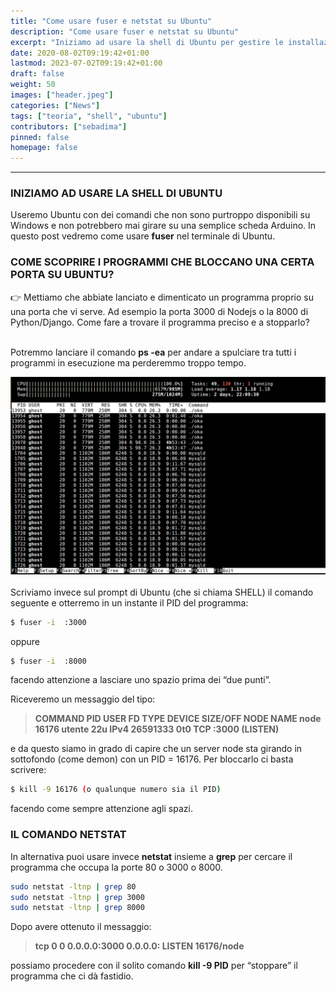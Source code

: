 ```yaml
---
title: "Come usare fuser e netstat su Ubuntu"
description: "Come usare fuser e netstat su Ubuntu"
excerpt: "Iniziamo ad usare la shell di Ubuntu per gestire le installazioni di Domotica più evolute. Useremo Ubuntu per applicazioni complesse che non potrebbero mai girare su una semplice scheda Arduino."
date: 2020-08-02T09:19:42+01:00
lastmod: 2023-07-02T09:19:42+01:00
draft: false
weight: 50
images: ["header.jpeg"]
categories: ["News"]
tags: ["teoria", "shell", "ubuntu"]
contributors: ["sebadima"]
pinned: false
homepage: false
---
```




* * * 
### INIZIAMO AD USARE LA SHELL DI UBUNTU 

Useremo Ubuntu con dei comandi che non sono purtroppo disponibili su Windows e non potrebbero mai girare su una semplice scheda Arduino. In questo post vedremo come usare **fuser** nel terminale di Ubuntu.


### COME SCOPRIRE I PROGRAMMI CHE BLOCCANO UNA CERTA PORTA SU UBUNTU?

<div class="alert alert-doks d-flexflex-shrink-1" role="alert"> 👉 
Mettiamo che abbiate lanciato e dimenticato un programma proprio su una porta che vi serve. Ad esempio la porta 3000 di Nodejs o la 8000 di Python/Django. Come fare a trovare il programma preciso e a stopparlo?
</div>

<br>

Potremmo lanciare il comando **ps -ea** per andare a spulciare tra tutti i programmi in esecuzione ma perderemmo troppo tempo. 

<img class="x figure-img img-fluid lazyload blur-up" width="800" alt=" esemoio del comando ps su ubuntu" src="images/101.png">

<br>
<br>
Scriviamo invece sul prompt di Ubuntu (che si chiama SHELL) il comando seguente e otterremo in un instante il PID del programma:

```bash
$ fuser -i  :3000
```

oppure

```bash
$ fuser -i  :8000
```

facendo attenzione a lasciare uno spazio prima dei “due punti”.

Riceveremo un messaggio del tipo:


> **COMMAND PID USER FD TYPE DEVICE SIZE/OFF NODE NAME
node 16176 utente 22u IPv4 26591333 0t0 TCP :3000 (LISTEN)**

e da questo siamo in grado di capire che un server node sta girando in sottofondo (come demon) con un PID = 16176.
Per bloccarlo ci basta scrivere:

```bash
$ kill -9 16176 (o qualunque numero sia il PID)
```

facendo come sempre attenzione agli spazi.

### IL COMANDO NETSTAT

In alternativa puoi usare invece **netstat** insieme a **grep** per cercare il programma che occupa la porte 80 o 3000 o 8000.

```bash
sudo netstat -ltnp | grep 80
sudo netstat -ltnp | grep 3000
sudo netstat -ltnp | grep 8000
```

Dopo avere ottenuto il messaggio:

> **tcp 0 0 0.0.0.0:3000 0.0.0.0: LISTEN 16176/node**

possiamo procedere con il solito comando **kill -9 PID** per “stoppare” il programma che ci dà fastidio.

